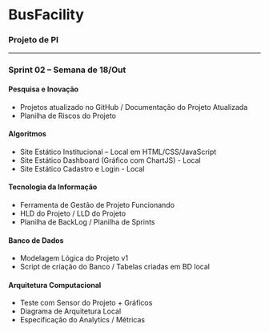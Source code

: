 # BusFacility
### Projeto de PI

---

### Sprint 02 – Semana de 18/Out

#### Pesquisa e Inovação

- Projetos atualizado no GitHub  /  Documentação do Projeto Atualizada
- Planilha de Riscos do Projeto

#### Algoritmos

- Site Estático Institucional – Local em HTML/CSS/JavaScript
- Site Estático Dashboard (Gráfico com ChartJS) - Local
- Site Estático Cadastro e Login - Local

#### Tecnologia da Informação

- Ferramenta de Gestão de Projeto Funcionando
- HLD do Projeto  /  LLD do Projeto
- Planilha de BackLog /  Planilha de Sprints

#### Banco de Dados

- Modelagem Lógica do Projeto v1
- Script de criação do Banco  /  Tabelas criadas em BD local

#### Arquitetura Computacional

- Teste com Sensor do Projeto + Gráficos
- Diagrama de Arquitetura Local 
- Especificação do Analytics / Métricas
